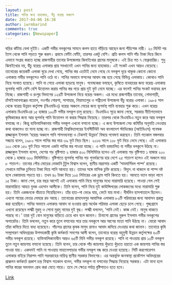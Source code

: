 ```yaml
---
layout: post
title: পানির জন্য হাহাকার, উঁচু বরেন্দ্র অঞ্চলে
date: 2017-04-06 16:38
author: iwrmbarind
comments: true
categories: [Newspaper]
---
```

ঘড়ির কাঁটায় বেলা দুইটা। একটি গভীর নলকূপের সামনে কলস হাতে দাঁড়িয়ে আছেন জনা পঁচিশেক নারী। ২০ মিনিট পর ট্যাপ থেকে পানি পড়তে শুরু করল। প্রথমে ফোঁটা ফোঁটা, তারপর একটু বেশি। প্রতি কলস পানি পাঁচ টাকা দিয়ে কিনে এভাবে সংগ্রহ করতে হচ্ছে রাজশাহীর তানোর উপজেলার ঝিনাইখোর গ্রামের মানুষকে। এই চিত্র গত ৭ ফেব্রুয়ারির। শুধু ঝিনাইখোর নয়, উঁচু বরেন্দ্র এলাকার প্রায় সবখানেই এখন পানির জন্য হাহাকার। এই সংকট এখন আরও বেড়েছে।
তানোরের কয়েকটি এলাকা ঘুরে দেখা গেছে, পানির স্তর এতটাই নেমে গেছে যে নলকূপ দূরে থাকুক কোনো কোনো এলাকায় গভীর নলকূপেও পানি ওঠে না। পানির অভাবে ফসলের আবাদ বন্ধ হয়ে গেছে বিভিন্ন এলাকায়। কোথাও পানি নিয়ে সংঘাত হয়েছে। পানি না পেয়ে এলাকা ছাড়ছে মানুষ।
গবেষকেরা বলছেন, কৃষিতে ব্যবহারের জন্য বরেন্দ্র এলাকায় ভূগর্ভস্থ পানি বেশি বেশি উত্তোলন করায় পানির স্তর গড়ে প্রায় দুই ফুট নেমে যাচ্ছে। এর ফলেই পানির সংকট ভয়াবহ রূপ নিচ্ছে।
রাজশাহী ও রংপুর বিভাগের ১২৪টি উপজেলা নিয়ে বরেন্দ্র অঞ্চল। এর মধ্যে রাজশাহীর তানোর, গোদাগাড়ী, চাঁপাইনবাবগঞ্জের নাচোল, নওগাঁর পোরশা, সাপাহার, নিয়ামতপুর ও পত্নীতলা উপজেলা উঁচু বরেন্দ্র এলাকা।
১৯৮৫ সাল থেকে বরেন্দ্র উন্নয়ন কর্তৃপক্ষ (বিএমডিএ) বরেন্দ্র অঞ্চলে সেচের জন্য ভূগর্ভস্থ পানি ব্যবহার শুরু করে। এখন বরেন্দ্র এলাকায় বিএমডিএর ১৫ হাজার ১০০টি গভীর নলকূপ চালু রয়েছে। বিএমডিএ সূত্রে জানা গেছে, সরকার নীতিগতভাবে কৃষিকাজের জন্য আর ভূগর্ভস্থ পানি উত্তোলন না করার সিদ্ধান্ত নিয়েছে। তারপর থেকে বিএমডিএ নতুন করে আর নলকূপ বসাচ্ছে না। কিন্তু ব্যক্তিমালিকানায় গভীর নলকূপ এখনো বসানো হচ্ছে। এ জন্য উপজেলা সেচ কমিটির অনুমতি নেওয়ার কথা থাকলেও তা মানা হচ্ছে না।
রাজশাহী বিশ্ববিদ্যালয়ের ইনস্টিটিউট অব বাংলাদেশ স্টাডিজের (আইবিএস) গবেষক রাজ্জাকুল ইসলাম ‘বরেন্দ্র অঞ্চলে পানি শাসনব্যবস্থা ও টেকসই উন্নয়ন’ বিষয়ে গবেষণা করছেন। তিনি গতকাল মঙ্গলবার সন্ধ্যায় বলেন, ১৯৮০ সালে পানির স্তর মাত্র ৩৯ ফুট নিচে ছিল। ২০১৬ সালে ১১৮ ফুট নিচে নেমে গেছে। এই এলাকায় ১০০ থেকে ১৫০ ফুট নিচে পাতলা একটা পানির স্তর পাওয়া যাচ্ছে। এ পানি হস্তচালিত বা গভীর নলকূপে উঠছে না।
রাজ্জাকুল ইসলাম বলেন, দেশের গড় বৃষ্টিপাত ২ হাজার ৫০০ মিলিমিটার হলেও এই এলাকায় গড় বৃষ্টিপাত ১ হাজার ২০০ থেকে ১ হাজার ৩০০ মিলিমিটার। বৃষ্টিপাতে ভূগর্ভস্থ পানির গড় পুনর্ভরণের হার দেশে ২৫ শতাংশ হলেও এই অঞ্চলে মাত্র ৮ শতাংশ।
তানোর পৌর মোড়ের দোকানি টুটুল বিশ্বাস বলেন, স্থানীয় মাদ্রাসায় একটি ‘সাবমার্সিবল পাম্প’ রয়েছে। সেখানে মাসিক চুক্তিতে টাকা দিয়ে পানি আনতে হয়। তাদের সঙ্গে মাসিক চুক্তি রয়েছে। বিদ্যুৎ না থাকলে বা পাম্প নষ্ট হলে বেকায়দায় পড়তে হয়। তখন ৪০ টাকা দিয়ে ১০৫ লিটারের এক ড্রাম পানি কিনতে হয়। আনতে ভ্যান ভাড়া লাগে ১৫ টাকা।
জানা গেল, চার বছর আগেই এই এলাকায় পানি নিয়ে মানুষের মধ্যে মারামারি হয়েছে। পাওয়া গেল সেই মারামারিতে আহত যুবক এহসান আলীকে। তিনি বলেন, পানি নিয়ে দুই কাউন্সিলরের লোকজনের মধ্যে মারামারি শুরু হয়। তিনি একজনকে বাঁচাতে গিয়েছিলেন। তাঁর হাত-পা ভেঙে যায়, ফেটে যায় মাথা। দীর্ঘদিন হাসপাতালে ছিলেন। এখনো পায়ের ভেতর লোহার রড আছে।
তানোরের রামদেবপুর আবাসিক এলাকায় ৮০টি পরিবারের জন্য আবাসন প্রকল্প করা হয়েছিল। পানির অভাবে এলাকায় আবাদ না হওয়ায় প্রায় অর্ধেক পরিবার এলাকা ছেড়ে চলে গেছে। গুচ্ছগ্রামে এখনো রয়েছেন লক্ষ্মী মুরমু ও সোনা মুরমু নামের দুই বৃদ্ধ। লক্ষ্মী বললেন, ‘পানি নেই। কাজ নেই। মানুষ থাকতে পারছে না।’ তারা দুই বোন মানুষের বাড়িতে চেয়ে খান বলে জানান।
চিনাসো গ্রামের নুরুল ইসলাম গভীর নলকূপের অপারেটর। তিনি বললেন, নতুন করে তুলে বসানোর পরে তার নলকূপে আর আগের মতো পানি উঠছে না। বোরো আবাদ তাঁরা কমিয়ে দিতে বাধ্য হয়েছেন। পাঁচন্দর গ্রামের কৃষক মাসুদ রানাও আবাদ কমিয়ে দেওয়ার কথা জানান।
তানোরে কৃষি সম্প্রসারণ অধিদপ্তরের উপসহকারী কৃষি কর্মকর্তা সমশের আলী বলেন, তানোরে বরেন্দ্র বহুমুখী উন্নয়ন কর্তৃপক্ষের ৬০টি গভীর নলকূপ রয়েছে। ব্যক্তিমালিকানাধীন আরও ৬৫টি মিনি গভীর নলকূপ রয়েছে। পানি না পাওয়ায় প্রায় ১০টি নলকূপ তুলে নতুন জায়গায় বসানো হয়েছে। তিনি বলেন, চার থেকে পাঁচ জায়গায় খুঁড়তে খুঁড়তে হয়তো এক জায়গায় পানির স্তর পাওয়া যায়। একদমই পানি না পাওয়ায় মাহালেপাড়ার গভীর নলকূপ বন্ধ করে দেওয়া হয়েছে।
সিটি করপোরেশন এলাকার বাইরে নিরাপদ পানি সরবরাহের দায়িত্ব স্থানীয় সরকার বিভাগের। এর অন্তর্ভুক্ত জনস্বাস্থ্য প্রকৌশল অধিদপ্তরের প্রাক্কলন কর্মকর্তা প্রকাশ চন্দ্র বিশ্বাস গতকাল বলেন, গভীর নলকূপ না বসানোর সিদ্ধান্ত নিয়েছে সরকার। এটা মানা হলে পানির স্তরের অবনমন রোধ করা যেতে পারে। তবে সে ক্ষেত্রে পর্যাপ্ত বৃষ্টিপাতও হতে হবে।

<a href="http://www.prothom-alo.com/bangladesh/article/786253/%E0%A6%AA%E0%A6%BE%E0%A6%A8%E0%A6%BF%E0%A6%B0-%E0%A6%9C%E0%A6%A8%E0%A7%8D%E0%A6%AF-%E0%A6%B9%E0%A6%BE%E0%A6%B9%E0%A6%BE%E0%A6%95%E0%A6%BE%E0%A6%B0-%E0%A6%89%E0%A6%81%E0%A6%9A%E0%A7%81-%E0%A6%AC%E0%A6%B0%E0%A7%87%E0%A6%A8%E0%A7%8D%E0%A6%A6%E0%A7%8D%E0%A6%B0-%E0%A6%85%E0%A6%9E%E0%A7%8D%E0%A6%9A%E0%A6%B2%E0%A7%87" target="_blank">Link</a>
